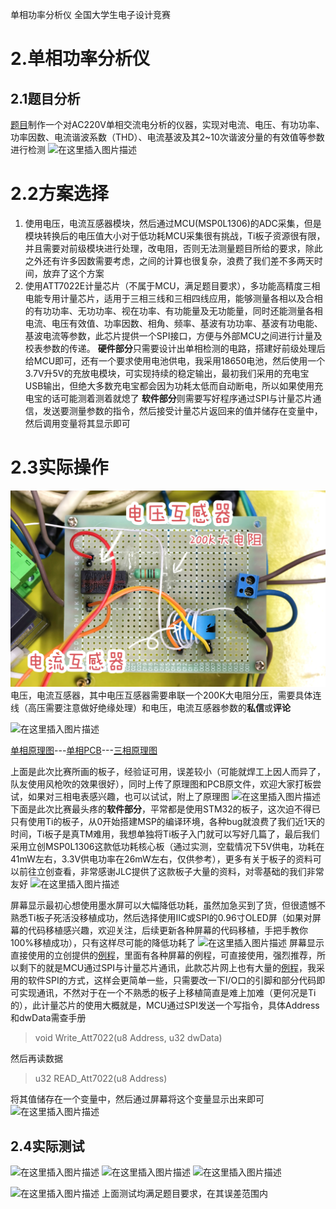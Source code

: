 ﻿单相功率分析仪
全国大学生电子设计竞赛

# 2.单相功率分析仪
## 2.1题目分析
[题目](https://github.com/LiZi510524/TI_cup/blob/main/2.%E5%8D%95%E7%9B%B8%E5%8A%9F%E7%8E%87%E5%88%86%E6%9E%90%E4%BB%AA%EF%BC%882024B%EF%BC%89/B%E9%A2%98_%E5%8D%95%E7%9B%B8%E5%8A%9F%E7%8E%87%E5%88%86%E6%9E%90%E4%BB%AA.pdf)制作一个对AC220V单相交流电分析的仪器，实现对电流、电压、有功功率、功率因数、电流谐波系数（THD）、电流基波及其2~10次谐波分量的有效值等参数进行检测
![在这里插入图片描述](https://i-blog.csdnimg.cn/direct/73cb0c566b2442d9b4922eab812a8fa8.png#pic_center)
# 2.2方案选择

 1. 使用电压，电流互感器模块，然后通过MCU(MSP0L1306)的ADC采集，但是模块转换后的电压值大小对于低功耗MCU采集很有挑战，Ti板子资源很有限，并且需要对前级模块进行处理，改电阻，否则无法测量题目所给的要求，除此之外还有许多因数需要考虑，之间的计算也很复杂，浪费了我们差不多两天时间，放弃了这个方案
 2. 使用ATT7022E计量芯片（不属于MCU，满足题目要求），多功能高精度三相电能专用计量芯片，适用于三相三线和三相四线应用，能够测量各相以及合相的有功功率、无功功率、视在功率、有功能量及无功能量，同时还能测量各相电流、电压有效值、功率因数、相角、频率、基波有功功率、基波有功电能、基波电流等参数，此芯片提供一个SPI接口，方便与外部MCU之间进行计量及校表参数的传递。
 **硬件部分**只需要设计出单相检测的电路，搭建好前级处理后给MCU即可，还有一个要求使用电池供电，我采用18650电池，然后使用一个3.7V升5V的充放电模块，可实现持续的稳定输出，最初我们采用的充电宝USB输出，但绝大多数充电宝都会因为功耗太低而自动断电，所以如果使用充电宝的话可能测着测着就熄了
 **软件部分**则需要写好程序通过SPI与计量芯片通信，发送要测量参数的指令，然后接受计量芯片返回来的值并储存在变量中，然后调用变量将其显示即可
 # 2.3实际操作
![在这里插入图片描述](https://github.com/LiZi510524/TI_cup/blob/main/2.%E5%8D%95%E7%9B%B8%E5%8A%9F%E7%8E%87%E5%88%86%E6%9E%90%E4%BB%AA%EF%BC%882024B%EF%BC%89/IMG_20240817_133826.jpg)
电压，电流互感器，其中电压互感器需要串联一个200K大电阻分压，需要具体连线（高压需要注意做好绝缘处理）和电压，电流互感器参数的**私信**或**评论**

![在这里插入图片描述](https://i-blog.csdnimg.cn/direct/2c302d85dc58409c83a70c75ce09273b.png#pic_center)

[单相原理图](https://github.com/LiZi510524/TI_cup/blob/main/2.%E5%8D%95%E7%9B%B8%E5%8A%9F%E7%8E%87%E5%88%86%E6%9E%90%E4%BB%AA%EF%BC%882024B%EF%BC%89/%E5%8D%95%E7%9B%B8%E7%94%B5%E8%A1%A8%E5%8E%9F%E7%90%86%E5%9B%BE.pdf)---[单相PCB](https://github.com/LiZi510524/TI_cup/blob/main/2.%E5%8D%95%E7%9B%B8%E5%8A%9F%E7%8E%87%E5%88%86%E6%9E%90%E4%BB%AA%EF%BC%882024B%EF%BC%89/%E5%8D%95%E7%9B%B8%E7%94%B5%E8%A1%A8PCB.epro)---[三相原理图](https://github.com/LiZi510524/TI_cup/blob/main/2.%E5%8D%95%E7%9B%B8%E5%8A%9F%E7%8E%87%E5%88%86%E6%9E%90%E4%BB%AA%EF%BC%882024B%EF%BC%89/%E4%B8%89%E7%9B%B8%E7%94%B5%E8%A1%A8%E5%8E%9F%E7%90%86%E5%9B%BE.pdf)

上面是此次比赛所画的板子，经验证可用，误差较小（可能就焊工上因人而异了，队友使用风枪吹的效果很好），同时上传了原理图和PCB原文件，欢迎大家打板尝试，如果对三相电表感兴趣，也可以试试，附上了原理图
![在这里插入图片描述](https://github.com/LiZi510524/TI_cup/blob/main/2.%E5%8D%95%E7%9B%B8%E5%8A%9F%E7%8E%87%E5%88%86%E6%9E%90%E4%BB%AA%EF%BC%882024B%EF%BC%89/IMG_20240817_135159.jpg)
下面是此次比赛最头疼的**软件部分**，平常都是使用STM32的板子，这次迫不得已只有使用Ti的板子，从0开始搭建MSP的编译环境，各种bug就浪费了我们近1天的时间，Ti板子是真TM难用，我想单独将Ti板子入门就可以写好几篇了，最后我们采用立创MSP0L1306这款低功耗核心板（通过实测，空载情况下5V供电，功耗在41mW左右，3.3V供电功率在26mW左右，仅供参考），更多有关于板子的资料可以前往立创查看，非常感谢JLC提供了这款板子大量的资料，对零基础的我们非常友好
![在这里插入图片描述](https://i-blog.csdnimg.cn/direct/3b2c2dee86e14dfdb9afe2b25e07522f.png#pic_center)

屏幕显示最初心想使用墨水屏可以大幅降低功耗，虽然加急买到了货，但很遗憾不熟悉Ti板子死活没移植成功，然后选择使用IIC或SPI的0.96寸OLED屏（如果对屏幕的代码移植感兴趣，欢迎关注，后续更新各种屏幕的代码移植，手把手教你100%移植成功），只有这样尽可能的降低功耗了
![在这里插入图片描述](https://i-blog.csdnimg.cn/direct/6a32c087b94041a98cfd6984434c1e21.jpeg#pic_center)
屏幕显示直接使用的立创提供的[例程](https://github.com/LiZi510524/TI_cup/blob/main/2.%E5%8D%95%E7%9B%B8%E5%8A%9F%E7%8E%87%E5%88%86%E6%9E%90%E4%BB%AA%EF%BC%882024B%EF%BC%89/0.96SPI.zip)，里面有各种屏幕的例程，可直接使用，强烈推荐，所以剩下的就是MCU通过SPI与计量芯片通讯，此款芯片网上也有大量的[例程](https://github.com/LiZi510524/TI_cup/blob/main/2.%E5%8D%95%E7%9B%B8%E5%8A%9F%E7%8E%87%E5%88%86%E6%9E%90%E4%BB%AA%EF%BC%882024B%EF%BC%89/STM32F103Rx%E9%A9%B1%E5%8A%A8ATT7022E_LCD12832%E6%98%BE%E7%A4%BA.zip)，我采用的软件SPI的方式，这样会更简单一些，只需要改一下I/O口的引脚和部分代码即可实现通讯，不然对于在一个不熟悉的板子上移植简直是难上加难（更何况是Ti的），此计量芯片的使用大概就是，MCU通过SPI发送一个写指令，具体Address和dwData需查手册

> void Write_Att7022(u8 Address, u32 dwData)

然后再读数据

> u32  READ_Att7022(u8 Address)

将其值储存在一个变量中，然后通过屏幕将这个变量显示出来即可
![在这里插入图片描述](https://i-blog.csdnimg.cn/direct/ed1aecb9d3844ac7ab692f45d04d9f40.jpeg#pic_center)

## 2.4实际测试
![在这里插入图片描述](https://i-blog.csdnimg.cn/direct/5f1c62f558004a51a3c43c8c8ded1c62.jpeg#pic_center)
![在这里插入图片描述](https://i-blog.csdnimg.cn/direct/de42a22d42554f7db90f542e30ed9492.jpeg#pic_center)
![在这里插入图片描述](https://i-blog.csdnimg.cn/direct/54363f413ddb4c85aed18a011abb564e.jpeg#pic_center)

![在这里插入图片描述](https://i-blog.csdnimg.cn/direct/0ec8231be218422e8f1d17f33edb5129.jpeg#pic_center)
上面测试均满足题目要求，在其误差范围内
